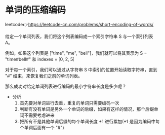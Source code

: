 # 单词的压缩编码  
leetcode👉https://leetcode-cn.com/problems/short-encoding-of-words/  

给定一个单词列表，我们将这个列表编码成一个索引字符串 S 与一个索引列表 A。

例如，如果这个列表是 ["time", "me", "bell"]，我们就可以将其表示为 S = "time#bell#" 和 indexes = [0, 2, 5]

对于每一个索引，我们可以通过从字符串 S 中索引的位置开始读取字符串，直到 "#" 结束，来恢复我们之前的单词列表。

那么成功对给定单词列表进行编码的最小字符串长度是多少呢？

- 分析  
  1. 首先要对单词进行去重，重复的单词只需要编码一次  
  2. 判断有没有单词是另外一个单词的后缀，如果有这样的情况，那个后缀单词不需要考虑进来  
  3. 把所有不是其他单词后缀的每个单词长度 +1 进行累加(+1 是因为编码中每个单词后面有一个 "#")  

